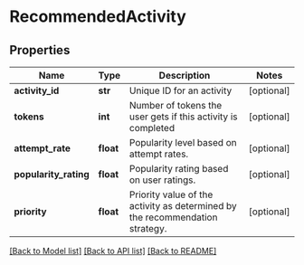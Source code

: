 # RecommendedActivity

## Properties
Name | Type | Description | Notes
------------ | ------------- | ------------- | -------------
**activity_id** | **str** | Unique ID for an activity | [optional] 
**tokens** | **int** | Number of tokens the user gets if this activity is completed | [optional] 
**attempt_rate** | **float** | Popularity level based on attempt rates. | [optional] 
**popularity_rating** | **float** | Popularity rating based on user ratings. | [optional] 
**priority** | **float** | Priority value of the activity as determined by the recommendation strategy. | [optional] 

[[Back to Model list]](../README.md#documentation-for-models) [[Back to API list]](../README.md#documentation-for-api-endpoints) [[Back to README]](../README.md)


